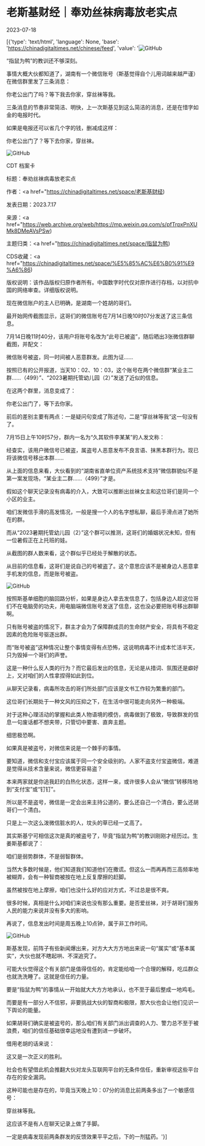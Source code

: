 # 老斯基财经｜奉劝丝袜病毒放老实点

2023-07-18

[{'type': 'text/html', 'language': None, 'base': 'https://chinadigitaltimes.net/chinese/feed', 'value': '![GitHub](https://chinadigitaltimes.net/chinese/files/2023/07/image-1689680040227.png)

“指鼠为鸭”的教训还不够深刻。

事情大概大伙都知道了，湖南有一个微信账号（斯基觉得自个儿用词越来越严谨）在微信群里发了三条消息：



你老公出门了吗？等下我去你家，穿丝袜等我。



三条消息的节奏非常简洁、明快，上一次斯基见到这么简洁的消息，还是在惜字如金的电报时代。

如果是电报还可以省几个字的钱，删减成这样：



你老公出门了？等下去你家，穿丝袜。



![GitHub](https://chinadigitaltimes.net/chinese/files/2023/07/post-698348-64b67a48adff3.)





CDT 档案卡

标题：奉劝丝袜病毒放老实点

作者：<a href="https://chinadigitaltimes.net/space/老斯基财经)

发表日期：2023.7.17

来源：<a href="https://web.archive.org/web/https://mp.weixin.qq.com/s/pfTrpxPnXUMk8DMeAVsPSw)

主题归类：<a href="https://chinadigitaltimes.net/space/指鼠为鸭)

CDS收藏：<a href="https://chinadigitaltimes.net/space/%E5%85%AC%E6%B0%91%E9%A6%86)

版权说明：该作品版权归原作者所有。中国数字时代仅对原作进行存档，以对抗中国的网络审查。详细版权说明。





现在微信账户的主人已明确，是湖南一个姓胡的哥们。

最开始网传截图显示，这哥们的微信账号在7月14日晚10时07分发送了这三条信息。

7月14日晚11时40分，该用户将账号名改为“此号已被盗”，随后晒出3张微信群聊截图，并配文：



微信账号被盗，同一时间被人恶意群发。此图为证……



按照已有的公开报道，当天10：02、10：03，这个账号在两个微信群“某业主二群……（499）”、“2023暑期托管幼儿园（2）”发送了近似的信息。

在这两个群里，消息变成了：



你老公出门了，等下去你家。



前后的差别主要有两点：一是疑问句变成了陈述句，二是“穿丝袜等我”这一句没有了。

7月15日上午10时57分，群内一名为“久其软件李某某”的人发文称：



经查实，该用户微信号已被盗，属盗号人恶意发布不良言语、抹黑本群行为。现已将该微信号移出本群……



从上面的信息来看，大伙看到的“湖南省直单位资产系统技术支持”微信群貌似不是第一案发现场，“某业主二群……（499）”才是。

假如这个聊天记录没有病毒的介入，大致可以推断出丝袜女主和这位哥们是同一个小区的业主。

咱们发微信手滑的高发情况，一般是搜一个人的名字想私聊，最后手滑点进了她所在的群。

而从“2023暑期托管幼儿园（2）”这个群可以推测，这哥们的婚姻状况未知，但有一位暑假正在上托班的娃。

从截图的群人数来看，这个群似乎已经处于解散的状态。

从目前的信息看，这哥们是说自己的号被盗了。这个意思应该不是被身边人恶意拿手机发的信息，而是账号被盗。

![GitHub](https://chinadigitaltimes.net/chinese/files/2023/07/post-698348-64b67a48b80ef.)

按照斯基单细胞的脑回路分析，如果是身边人拿去发信息了，包括身边人趁这位哥们不在电脑旁的功夫，用电脑端微信账号发送了信息，这也没必要把账号移出群聊啊。

只有账号被盗的情况下，群主才会为了保障群成员的生命财产安全，将具有不稳定因素的危险账号驱逐出群。

而“账号被盗”这种情况让整个事情变得有点恐怖，这说明病毒不计成本忙活半天，只为毁掉一个哥们的声誉。

这是一种什么反人类的行为？而它最后发出的信息，无论是从措词、氛围还是癖好上，又对咱们的人性拿捏得如此到位。

从聊天记录看，病毒所攻击的哥们所处部门应该是文书工作较为繁重的部门。

这位哥们长期处于一种文风的压抑之下，在生活中很可能走向另外一种极端。

对于这种心理活动的掌握和此类人物语境的模仿，病毒做到了极致，导致群发的信息一句废话都不想夹带，只管切中要害、直奔主题。

细思极恐啊。

如果真是被盗号，对微信来说是一个棘手的事情。

要知道，微信和支付宝应该属于同一个安全级别的。人家不盗支付宝盗微信，难道是觉得从技术含量来说，微信更容易盗？

本来两家就是你追我赶的白热化状态，这样一来，或许很多人会从“微信”转移阵地到“支付宝”或“钉钉”。

所以是不是盗号，微信是一定会出来主持公道的，要么还自己一个清白，要么还胡哥们一个清白。

只是上一次这么泼微信脏水的人，坟头的草已经一丈高了。

其实斯基宁可相信这次是真的被盗号了，毕竟“指鼠为鸭”的教训刚刚才经历过。生姜斯基都说了：



咱们是弱势群体，不是弱智群体。



当然大多数时候是，他们知道我们知道他们在撒谎。但这么一而再再而三高频率地被糊弄，会有一种智商被按在地上反复摩擦的赶脚。

虽然被按在地上摩擦，咱们也没什么好的应对方式，不过总是很不爽。

很多时候，真相是什么对咱们来说也没有那么重要。是否爱丝袜，对于胡哥们服务人民的能力来说并没有多大的影响。

再说了，信息发出时间是周五晚上10点钟，属于非工作时间。

![GitHub](https://chinadigitaltimes.net/chinese/files/2023/07/post-698348-64b67a48bf42b.)

斯基发现，前阵子有些新闻爆出来，对方大大方方地出来说一句“属实”或“基本属实”，大伙也就不瞎起哄、不深追究了。

可能大伙觉得这个有关部门是值得信任的，肯定能给咱一个合理的解释，吃瓜群众也就洗洗睡了。这就是信任的力量。

要是“指鼠为鸭”的事情从一开始就大大方方地承认，也不至于最后整成一地鸡毛。

而要是有一部分人不信邪，非要挑战大伙的智商和极限，那大伙也会让他们见识一下舆论的能量。

如果胡哥们确实是被盗号的，那么咱们有关部门派出调查的人力、警力总不至于被浪费，咱们的信任基础很幸运地没有遭到进一步破坏。

借用老胡的话来说：



这又是一次正义的胜利。



社会也有望借此机会推翻大伙对龙头互联网平台的无条件信任，重新审视这些平台存在的安全漏洞。

这种可能也是存在的，毕竟当天晚上10：07分的消息比前两条多出了一个敏感信号：



穿丝袜等我。



这应该不是有人在聊天记录上做了手脚。

一定是病毒发现前两条群发的反馈效果平平之后，下的一剂猛药。'}]